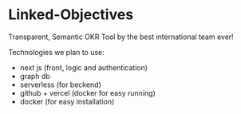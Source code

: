 # Linked-Objectives
Transparent, Semantic OKR Tool by the best international team ever!

Technologies we plan to use:

- next js (front, logic and authentication)
- graph db
- serverless (for beckend)
- github + vercel (docker for easy running)
- docker (for easy installation)
